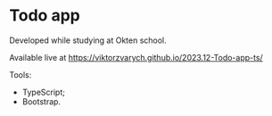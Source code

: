 # Todo app

Developed while studying at Okten school.

Available live at https://viktorzvarych.github.io/2023.12-Todo-app-ts/

Tools:
- TypeScript;
- Bootstrap.
